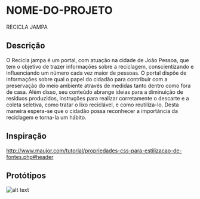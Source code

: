 # NOME-DO-PROJETO
RECICLA JAMPA
## Descrição
O Recicla jampa é um portal, com atuação na cidade de João Pessoa, que tem o objetivo de trazer informações sobre a reciclagem, conscientizando e influenciando um número cada vez maior de pessoas. O portal dispõe de informações sobre qual o papel do cidadão para contribuir com a preservação do meio ambiente através de medidas tanto dentro como fora de casa. Além disso, seu conteúdo abrange ideias para a diminuição de resíduos produzidos, instruções para realizar corretamente o descarte e a coleta seletiva, como tratar o lixo reciclável, e como reutiliza-lo. Desta maneira espera-se que o cidadão possa reconhecer a importância da reciclagem e torna-la um hábito.
## Inspiração
http://www.maujor.com/tutorial/propriedades-css-para-estilizacao-de-fontes.php#header

## Protótipos
![alt text](site-reciclajampa/img/home.jpg)

